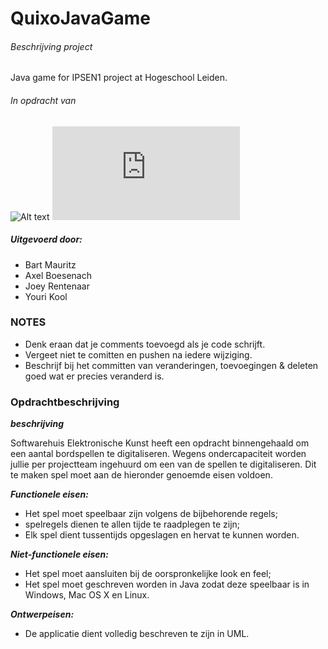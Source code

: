 QuixoJavaGame
=============

###### Beschrijving project ######
Java game for IPSEN1 project at Hogeschool Leiden.

###### In opdracht van ######
![Alt text](http://s13.postimg.org/ffmu9k847/readme_md.png "BlueByte in opdracht van Softwarehuis Elektronische Kunst")
![Alt text](http://www.beeldbank.leidenuniv.nl/ImageDisplay.php?uid=FT090383&thumbed=5 "Hogeschool Leiden")

##### Uitgevoerd door: #####
- Bart Mauritz
- Axel Boesenach
- Joey Rentenaar
- Youri Kool

### NOTES ###

- Denk eraan dat je comments toevoegd als je code schrijft.
- Vergeet niet te comitten en pushen na iedere wijziging.
- Beschrijf bij het committen van veranderingen, toevoegingen & deleten goed wat er precies veranderd is.

### Opdrachtbeschrijving ###

***beschrijving***

Softwarehuis Elektronische Kunst heeft een opdracht binnengehaald om een aantal bordspellen te digitaliseren.
Wegens ondercapaciteit worden jullie per projectteam ingehuurd om een van de spellen te digitaliseren. Dit te
maken spel moet aan de hieronder genoemde eisen voldoen.

***Functionele eisen:***
- Het spel moet speelbaar zijn volgens de bijbehorende regels;
- spelregels dienen te allen tijde te raadplegen te zijn;
- Elk spel dient tussentijds opgeslagen en hervat te kunnen worden.

***Niet-functionele eisen:***
- Het spel moet aansluiten bij de oorspronkelijke look en feel;
- Het spel moet geschreven worden in Java zodat deze speelbaar is in Windows, Mac OS X en Linux.


***Ontwerpeisen:***
- De applicatie dient volledig beschreven te zijn in UML.
